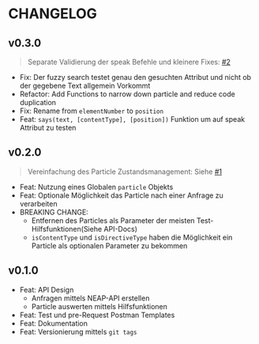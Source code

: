 # CHANGELOG

## v0.3.0

> Separate Validierung der speak Befehle und kleinere Fixes: [#2](https://github.com/neohelden/flow-testing-manual/pull/2)

- Fix: Der fuzzy search testet genau den gesuchten Attribut und nicht ob der gegebene Text allgemein Vorkommt
- Refactor: Add Functions to narrow down particle and reduce code duplication
- Fix: Rename from `elementNumber` to `position`
- Feat: `says(text, [contentType], [position])` Funktion um auf speak Attribut zu testen

## v0.2.0

> Vereinfachung des Particle Zustandsmanagement: Siehe [#1](https://github.com/neohelden/flow-testing-manual/pull/1)

- Feat: Nutzung eines Globalen `particle` Objekts
- Feat: Optionale Möglichkeit das Particle nach einer Anfrage zu verarbeiten
- BREAKING CHANGE:
  - Entfernen des Particles als Parameter der meisten Test-Hilfsfunktionen(Siehe API-Docs)
  - `isContentType` und `isDirectiveType` haben die Möglichkeit ein Particle als optionalen Parameter zu bekommen

## v0.1.0

- Feat: API Design
  - Anfragen mittels NEAP-API erstellen
  - Particle auswerten mittels Hilfsfunktionen
- Feat: Test und pre-Request Postman Templates
- Feat: Dokumentation
- Feat: Versionierung mittels `git tags`
